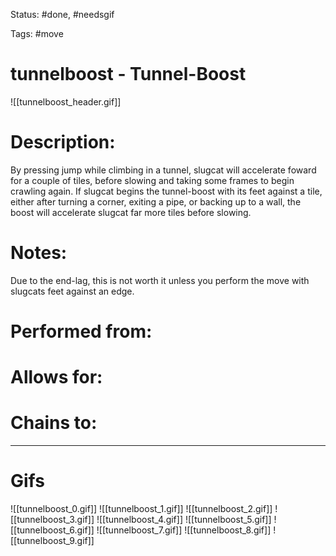 Status: #done, #needsgif

Tags: #move

# tunnelboost - Tunnel-Boost
![[tunnelboost_header.gif]]
# Description:
By pressing jump while climbing in a tunnel, slugcat will accelerate foward for a couple of tiles, before slowing and taking some frames to begin crawling again. If slugcat begins the tunnel-boost with its feet against a tile, either after turning a corner, exiting a pipe, or backing up to a wall, the boost will accelerate slugcat far more tiles before slowing.

# Notes:
Due to the end-lag, this is not worth it unless you perform the move with slugcats feet against an edge.

# Performed from:


# Allows for:


# Chains to:


___
# Gifs
![[tunnelboost_0.gif]]
![[tunnelboost_1.gif]]
![[tunnelboost_2.gif]]
![[tunnelboost_3.gif]]
![[tunnelboost_4.gif]]
![[tunnelboost_5.gif]]
![[tunnelboost_6.gif]]
![[tunnelboost_7.gif]]
![[tunnelboost_8.gif]]
![[tunnelboost_9.gif]]